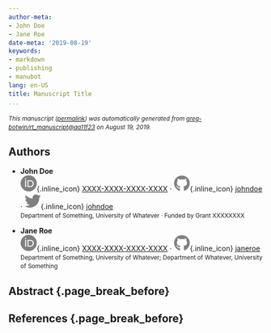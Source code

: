 ```yaml
---
author-meta:
- John Doe
- Jane Roe
date-meta: '2019-08-19'
keywords:
- markdown
- publishing
- manubot
lang: en-US
title: Manuscript Title
...
```







<small><em>
This manuscript
([permalink](https://greg-botwin.github.io/rt_manuscript/v/aa11f233350f6e2cb6858fa00e1ce06c62a7db37/))
was automatically generated
from [greg-botwin/rt_manuscript@aa11f23](https://github.com/greg-botwin/rt_manuscript/tree/aa11f233350f6e2cb6858fa00e1ce06c62a7db37)
on August 19, 2019.
</em></small>

## Authors



+ **John Doe**<br>
    ![ORCID icon](images/orcid.svg){.inline_icon}
    [XXXX-XXXX-XXXX-XXXX](https://orcid.org/XXXX-XXXX-XXXX-XXXX)
    · ![GitHub icon](images/github.svg){.inline_icon}
    [johndoe](https://github.com/johndoe)
    · ![Twitter icon](images/twitter.svg){.inline_icon}
    [johndoe](https://twitter.com/johndoe)<br>
  <small>
     Department of Something, University of Whatever
     · Funded by Grant XXXXXXXX
  </small>

+ **Jane Roe**<br>
    ![ORCID icon](images/orcid.svg){.inline_icon}
    [XXXX-XXXX-XXXX-XXXX](https://orcid.org/XXXX-XXXX-XXXX-XXXX)
    · ![GitHub icon](images/github.svg){.inline_icon}
    [janeroe](https://github.com/janeroe)<br>
  <small>
     Department of Something, University of Whatever; Department of Whatever, University of Something
  </small>



## Abstract {.page_break_before}




## References {.page_break_before}

<!-- Explicitly insert bibliography here -->
<div id="refs"></div>
